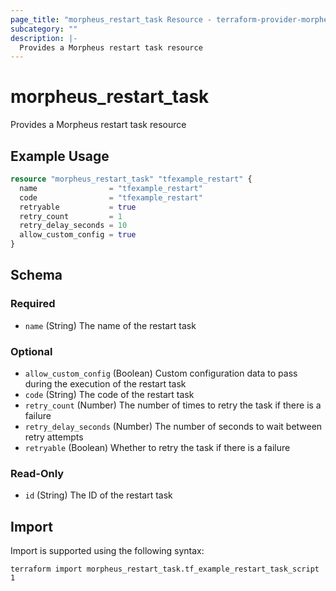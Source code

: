 ```yaml
---
page_title: "morpheus_restart_task Resource - terraform-provider-morpheus"
subcategory: ""
description: |-
  Provides a Morpheus restart task resource
---
```


# morpheus_restart_task

Provides a Morpheus restart task resource

## Example Usage

```terraform
resource "morpheus_restart_task" "tfexample_restart" {
  name                = "tfexample_restart"
  code                = "tfexample_restart"
  retryable           = true
  retry_count         = 1
  retry_delay_seconds = 10
  allow_custom_config = true
}
```

<!-- schema generated by tfplugindocs -->
## Schema

### Required

- `name` (String) The name of the restart task

### Optional

- `allow_custom_config` (Boolean) Custom configuration data to pass during the execution of the restart task
- `code` (String) The code of the restart task
- `retry_count` (Number) The number of times to retry the task if there is a failure
- `retry_delay_seconds` (Number) The number of seconds to wait between retry attempts
- `retryable` (Boolean) Whether to retry the task if there is a failure

### Read-Only

- `id` (String) The ID of the restart task

## Import

Import is supported using the following syntax:

```shell
terraform import morpheus_restart_task.tf_example_restart_task_script 1
```
